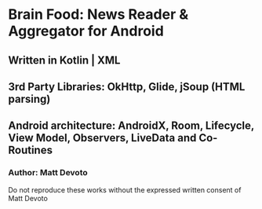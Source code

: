 # Brain Food: News Reader & Aggregator for Android
## Written in Kotlin | XML
## 3rd Party Libraries: OkHttp, Glide, jSoup (HTML parsing)
## Android architecture: AndroidX, Room, Lifecycle, View Model, Observers, LiveData and Co-Routines 
### Author: Matt Devoto

Do not reproduce these works without the expressed written consent of Matt Devoto
